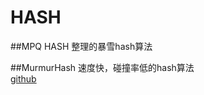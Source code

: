 # HASH

##MPQ HASH
整理的暴雪hash算法

##MurmurHash
速度快，碰撞率低的hash算法  
[github](https://github.com/aappleby/smhasher)